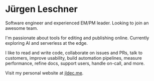 # Jürgen Leschner

Software engineer and experienced EM/PM leader. Looking to join an awesome team.

I'm passionate about tools for editing and publishing online. Currently exploring AI and serverless at the edge.

I like to read and write code, collaborate on issues and PRs, talk to customers, improve usability, build automation pipelines, measure performance, refine docs, support users, handle on-call, and more.

Visit my personal website at [jldec.me](https://jldec.me).
